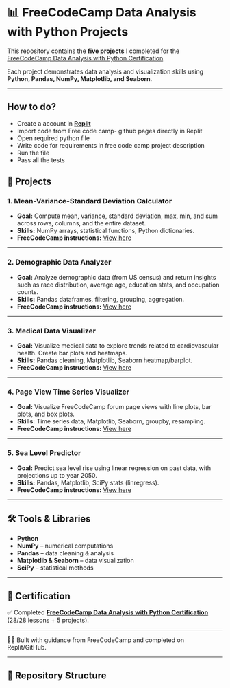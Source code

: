 # 📊 FreeCodeCamp Data Analysis with Python Projects

This repository contains the **five projects** I completed for the [FreeCodeCamp Data Analysis with Python Certification](https://www.freecodecamp.org/learn/data-analysis-with-python/).  

Each project demonstrates data analysis and visualization skills using **Python, Pandas, NumPy, Matplotlib, and Seaborn**.  

---
## How to do?
- Create a account in **[Replit](https://replit.com/)**
- Import code from Free code camp- github pages directly in Replit
- Open required python file 
- Write code for requirements in free code camp project description
- Run the file
- Pass all the tests
  
## 🔹 Projects

### 1. Mean-Variance-Standard Deviation Calculator
- **Goal:** Compute mean, variance, standard deviation, max, min, and sum across rows, columns, and the entire dataset.  
- **Skills:** NumPy arrays, statistical functions, Python dictionaries.  
- **FreeCodeCamp instructions:** [View here](https://www.freecodecamp.org/learn/data-analysis-with-python/data-analysis-with-python-projects/mean-variance-standard-deviation-calculator)  
  

---

### 2. Demographic Data Analyzer
- **Goal:** Analyze demographic data (from US census) and return insights such as race distribution, average age, education stats, and occupation counts.  
- **Skills:** Pandas dataframes, filtering, grouping, aggregation.  
- **FreeCodeCamp instructions:** [View here](https://www.freecodecamp.org/learn/data-analysis-with-python/data-analysis-with-python-projects/demographic-data-analyzer)  


---

### 3. Medical Data Visualizer
- **Goal:** Visualize medical data to explore trends related to cardiovascular health. Create bar plots and heatmaps.  
- **Skills:** Pandas cleaning, Matplotlib, Seaborn heatmap/barplot.  
- **FreeCodeCamp instructions:** [View here](https://www.freecodecamp.org/learn/data-analysis-with-python/data-analysis-with-python-projects/medical-data-visualizer)  


---

### 4. Page View Time Series Visualizer
- **Goal:** Visualize FreeCodeCamp forum page views with line plots, bar plots, and box plots.  
- **Skills:** Time series data, Matplotlib, Seaborn, groupby, resampling.  
- **FreeCodeCamp instructions:** [View here](https://www.freecodecamp.org/learn/data-analysis-with-python/data-analysis-with-python-projects/page-view-time-series-visualizer)  


---

### 5. Sea Level Predictor
- **Goal:** Predict sea level rise using linear regression on past data, with projections up to year 2050.  
- **Skills:** Pandas, Matplotlib, SciPy stats (linregress).  
- **FreeCodeCamp instructions:** [View here](https://www.freecodecamp.org/learn/data-analysis-with-python/data-analysis-with-python-projects/sea-level-predictor)  


---

## 🛠️ Tools & Libraries
- **Python**  
- **NumPy** – numerical computations  
- **Pandas** – data cleaning & analysis  
- **Matplotlib & Seaborn** – data visualization  
- **SciPy** – statistical methods  

---

## 📜 Certification
✅ Completed **[FreeCodeCamp Data Analysis with Python Certification](https://www.freecodecamp.org/certification/priyankashanmugam_fcc07/data-analysis-with-python-v7/)** (28/28 lessons + 5 projects).  

---

👩‍💻 Built with guidance from FreeCodeCamp and completed on Replit/GitHub.  


---

## 📂 Repository Structure
